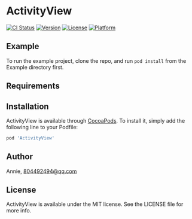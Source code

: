 # ActivityView

[![CI Status](https://img.shields.io/travis/Annie/ActivityView.svg?style=flat)](https://travis-ci.org/Annie/ActivityView)
[![Version](https://img.shields.io/cocoapods/v/ActivityView.svg?style=flat)](https://cocoapods.org/pods/ActivityView)
[![License](https://img.shields.io/cocoapods/l/ActivityView.svg?style=flat)](https://cocoapods.org/pods/ActivityView)
[![Platform](https://img.shields.io/cocoapods/p/ActivityView.svg?style=flat)](https://cocoapods.org/pods/ActivityView)

## Example

To run the example project, clone the repo, and run `pod install` from the Example directory first.

## Requirements

## Installation

ActivityView is available through [CocoaPods](https://cocoapods.org). To install
it, simply add the following line to your Podfile:

```ruby
pod 'ActivityView'
```

## Author

Annie, 804492494@qq.com

## License

ActivityView is available under the MIT license. See the LICENSE file for more info.
